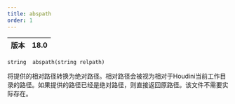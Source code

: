 ```yaml
---
title: abspath
order: 1
---
```

| 版本 | 18.0 |
| --- | --- |

`string  abspath(string relpath)`

将提供的相对路径转换为绝对路径。相对路径会被视为相对于Houdini当前工作目录的路径。如果提供的路径已经是绝对路径，则直接返回原路径。该文件不需要实际存在。
